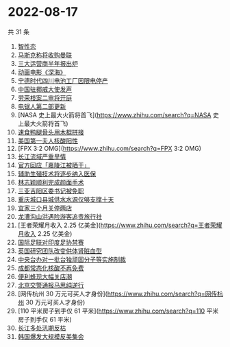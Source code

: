 # 2022-08-17

共 31 条

<!-- BEGIN -->
<!-- 最后更新时间 Wed Aug 17 2022 22:18:44 GMT+0800 (China Standard Time) -->

1. [智性恋](https://www.zhihu.com/search?q=智性恋)
1. [马斯克称将收购曼联](https://www.zhihu.com/search?q=马斯克称将收购曼联)
1. [三大运营商半年报出炉](https://www.zhihu.com/search?q=三大运营商半年报出炉)
1. [动画电影《深海》](https://www.zhihu.com/search?q=动画电影《深海》)
1. [宁德时代四川电池工厂因限电停产](https://www.zhihu.com/search?q=宁德时代四川电池工厂因限电停产)
1. [中国驻挪威大使发声](https://www.zhihu.com/search?q=中国驻挪威大使发声)
1. [劳荣枝案二审将开庭](https://www.zhihu.com/search?q=劳荣枝案二审将开庭)
1. [电锯人第二部更新](https://www.zhihu.com/search?q=电锯人第二部更新)
1. [NASA 史上最大火箭将首飞](https://www.zhihu.com/search?q=NASA 史上最大火箭将首飞)
1. [速食鸭腿骨头用木棍拼接](https://www.zhihu.com/search?q=速食鸭腿骨头用木棍拼接)
1. [美国第一夫人核酸阳性](https://www.zhihu.com/search?q=美国第一夫人核酸阳性)
1. [FPX 3:2 OMG](https://www.zhihu.com/search?q=FPX 3:2 OMG)
1. [长江流域严重旱情](https://www.zhihu.com/search?q=长江流域严重旱情)
1. [官方回应「嘉陵江被晒干」](https://www.zhihu.com/search?q=官方回应「嘉陵江被晒干」)
1. [辅助生殖技术将逐步纳入医保](https://www.zhihu.com/search?q=辅助生殖技术将逐步纳入医保)
1. [林志颖顺利完成颜面手术](https://www.zhihu.com/search?q=林志颖顺利完成颜面手术)
1. [三亚吉阳区委书记被免职](https://www.zhihu.com/search?q=三亚吉阳区委书记被免职)
1. [重庆城口县城供水水源仅够支撑十天](https://www.zhihu.com/search?q=重庆城口县城供水水源仅够支撑十天)
1. [宜家三个月关停两店](https://www.zhihu.com/search?q=宜家三个月关停两店)
1. [龙漕沟山洪遇险游客追责旅行社](https://www.zhihu.com/search?q=龙漕沟山洪遇险游客追责旅行社)
1. [王者荣耀月收入 2.25 亿美金](https://www.zhihu.com/search?q=王者荣耀月收入 2.25 亿美金)
1. [国际足联对印度足协禁赛](https://www.zhihu.com/search?q=国际足联对印度足协禁赛)
1. [英国研究团队改变供体肾脏血型](https://www.zhihu.com/search?q=英国研究团队改变供体肾脏血型)
1. [中央台办对一批台独顽固分子等实施制裁](https://www.zhihu.com/search?q=中央台办对一批台独顽固分子等实施制裁)
1. [成都常态化核酸不再免费](https://www.zhihu.com/search?q=成都常态化核酸不再免费)
1. [便利蜂现大幅关店潮](https://www.zhihu.com/search?q=便利蜂现大幅关店潮)
1. [北京交警通报马思纯逆行](https://www.zhihu.com/search?q=北京交警通报马思纯逆行)
1. [网传杭州 30 万元可买人才身份](https://www.zhihu.com/search?q=网传杭州 30 万元可买人才身份)
1. [110 平米房子到手仅 61 平米](https://www.zhihu.com/search?q=110 平米房子到手仅 61 平米)
1. [长江多处汛期反枯](https://www.zhihu.com/search?q=长江多处汛期反枯)
1. [韩国爆发大规模反美集会](https://www.zhihu.com/search?q=韩国爆发大规模反美集会)

<!-- END -->
